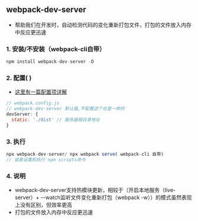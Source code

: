 ## webpack-dev-server

- 帮助我们在开发时，自动检测代码的变化重新打包文件，打包的文件放入内存中反应更迅速

### 1. 安装/不安装（webpack-cli自带）

```js
npm install webpack-dev-server -D
```

### 2. 配置(  )

- [这里有一篇配置项详解](http://t.zoukankan.com/jkr666666-p-11067270.html)

```js
// webpack.config.js
// webpack-dev-server 默认值,不配置这个也是一样的
devServer: {
  static: './dist' // 服务器根目录地址
}
```

### 3. 执行

```js
npx webpack-dev-server/ npx webpack serve( webpack-cli 自带)
// 或者设置和执行 npm scripts命令
```

### 4. 说明

- webpack-dev-server支持热模块更新，相较于（开启本地服务（live-server）+ --watch监听文件变化重新打包（webpack -w））的模式虽然表现上没有区别，但效率更高
- 打包的文件放入内存中反应更迅速

